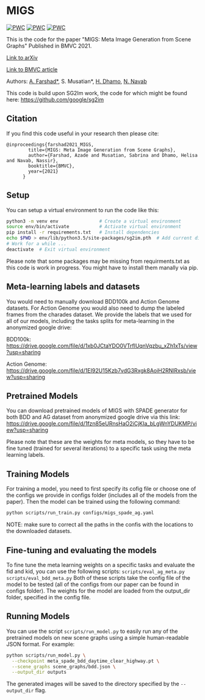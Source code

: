 # MIGS
[![PWC](https://img.shields.io/endpoint.svg?url=https://paperswithcode.com/badge/migs-meta-image-generation-from-scene-graphs/image-generation-from-scene-graphs-on-bdd100k)](https://paperswithcode.com/sota/image-generation-from-scene-graphs-on-bdd100k?p=migs-meta-image-generation-from-scene-graphs)
[![PWC](https://img.shields.io/endpoint.svg?url=https://paperswithcode.com/badge/migs-meta-image-generation-from-scene-graphs/image-generation-from-scene-graphs-on-visual)](https://paperswithcode.com/sota/image-generation-from-scene-graphs-on-visual?p=migs-meta-image-generation-from-scene-graphs)
[![PWC](https://img.shields.io/endpoint.svg?url=https://paperswithcode.com/badge/migs-meta-image-generation-from-scene-graphs/image-generation-from-scene-graphs-on-home)](https://paperswithcode.com/sota/image-generation-from-scene-graphs-on-home?p=migs-meta-image-generation-from-scene-graphs)

This is the code for the paper "MIGS: Meta Image Generation from Scene Graphs" Published in BMVC 2021.

<a href="https://arxiv.org/abs/2110.11918">Link to arXiv</a>

<a href="https://www.bmvc2021-virtualconference.com/assets/papers/1435.pdf">Link to BMVC article</a>

Authors: <a href="https://www.in.tum.de/campar/members/azade-farshad/">A. Farshad*</a>, S. Musatian*, <a href="https://campar.in.tum.de/Main/HelisaDhamo">H. Dhamo</a>, <a href="https://www.in.tum.de/campar/members/cv-nassir-navab/nassir-navab/">N. Navab</a>

This code is build upon SG2Im work, the code for which might be found here: https://github.com/google/sg2im

## Citation
If you find this code useful in your research then please cite:
```
@inproceedings{farshad2021_MIGS,
	    title={MIGS: Meta Image Generation from Scene Graphs},
	    author={Farshad, Azade and Musatian, Sabrina and Dhamo, Helisa and Navab, Nassir},
	    booktitle={BMVC},
	    year={2021}
	  }
```

## Setup
You can setup a virtual environment to run the code like this:

```bash
python3 -m venv env               # Create a virtual environment
source env/bin/activate           # Activate virtual environment
pip install -r requirements.txt   # Install dependencies
echo $PWD > env/lib/python3.5/site-packages/sg2im.pth  # Add current directory to python path
# Work for a while ...
deactivate  # Exit virtual environment
```
Please note that some packages may be missing from requirments.txt as this code is work in progress. You might have to install them manally via pip.

## Meta-learning labels and datasets
You would need to manually download BDD100k and Action Genome datasets.
For Action Genome you would also need to dump the labeled frames from the charades dataset.
We provide the labels that we used for all of our models, including the tasks splits for meta-learning in the anonymized google drive:

BDD100k: https://drive.google.com/file/d/1xb0JCtaYDO0VTrflUqnVqzbu_xZh1xTs/view?usp=sharing

Action Genome: https://drive.google.com/file/d/1EI92U15Kzb7vdG3Rxgk8AoiH2RNlRxsb/view?usp=sharing

## Pretrained Models
You can download pretrained models of MIGS with SPADE generator for both BDD and AG dataset from anonymized google drive via this link:
https://drive.google.com/file/d/1fzn85eURnsHaO2iCjKIa_bLgWnYDUKMP/view?usp=sharing
 
Please note that these are the weights for meta models, so they have to be fine tuned (trained for several iterations) to a specific task using the meta learning labels. 

## Training Models
For training a model, you need to first specify its cofig file or choose one of the configs we provide in configs folder (includes all of the models from the paper).
Then the model can be trained using the following command:

```bash
python scripts/run_train.py configs/migs_spade_ag.yaml
```

NOTE: make sure to correct all the paths in the confis with the locations to the downloaded datasets. 

## Fine-tuning and evaluating the models
To fine tune the meta learning weights on a specific tasks and evaluate the fid and kid, you can use the following scripts: 
`scripts/eval_ag_meta.py`
`scripts/eval_bdd_meta.py`
Both of these scripts take the config file of the model to be tested (all of the configs from our paper can be found in configs folder). The weights for the model are loaded from the output_dir folder, specified in the config file.     
## Running Models
You can use the script `scripts/run_model.py` to easily run any of the pretrained models on new scene graphs using a simple human-readable JSON format. For example:

```bash
python scripts/run_model.py \
  --checkpoint meta_spade_bdd_daytime_clear_highway.pt \
  --scene_graphs scene_graphs/bdd.json \
  --output_dir outputs
```

The generated images will be saved to the directory specified by the `--output_dir` flag. 


